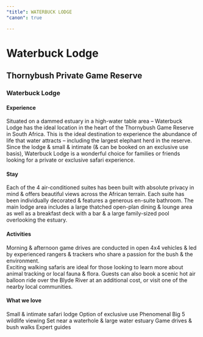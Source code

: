 ```yaml
---
"title": WATERBUCK LODGE
"canon": true

---
```


# Waterbuck Lodge
## Thornybush Private Game Reserve
### Waterbuck Lodge

#### Experience
Situated on a dammed estuary in a high-water table area – Waterbuck Lodge has the ideal location in the heart of the Thornybush Game Reserve in South Africa.
This is the ideal destination to experience the abundance of life that water attracts – including the largest elephant herd in the reserve.
Since the lodge &amp; small &amp; intimate (&amp; can be booked on an exclusive use basis), Waterbuck Lodge is a wonderful choice for families or friends looking for a private or exclusive safari experience.

#### Stay
Each of the 4 air-conditioned suites has been built with absolute privacy in mind &amp; offers beautiful views across the African terrain.  Each suite has been individually decorated &amp; features a generous en-suite bathroom.
The main lodge area includes a large thatched open-plan dining &amp; lounge area as well as a breakfast deck with a bar &amp; a large family-sized pool overlooking the estuary.

#### Activities
Morning &amp; afternoon game drives are conducted in open 4x4 vehicles &amp; led by experienced rangers &amp; trackers who share a passion for the bush &amp; the environment.  
Exciting walking safaris are ideal for those looking to learn more about animal tracking or local fauna &amp; flora.
Guests can also book a scenic hot air balloon ride over the Blyde River at an additional cost, or visit one of the nearby local communities.


#### What we love
Small &amp; intimate safari lodge
Option of exclusive use
Phenomenal Big 5 wildlife viewing
Set near a waterhole &amp; large water estuary
Game drives &amp; bush walks
Expert guides